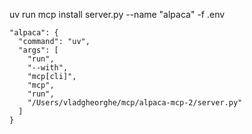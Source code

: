 uv run mcp install server.py --name "alpaca" -f .env

    "alpaca": {
      "command": "uv",
      "args": [
        "run",
        "--with",
        "mcp[cli]",
        "mcp",
        "run",
        "/Users/vladgheorghe/mcp/alpaca-mcp-2/server.py"
      ]
    }